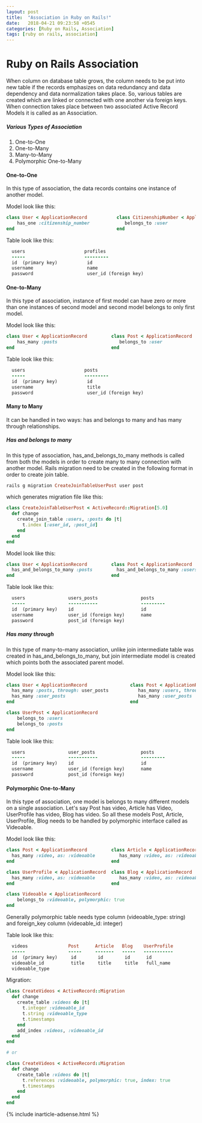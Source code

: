 ```yaml
---
layout: post
title:  "Association in Ruby on Rails!"
date:   2018-04-21 09:23:58 +0545
categories: [Ruby on Rails, Association]
tags: [ruby on rails, association]
---
```


# Ruby on Rails Association

When column on database table grows, the column needs to be put into new table if the records emphasizes on data redundancy and data dependency and data normalization takes place. So, various tables are created which are linked or connected with one another via foreign keys. When connection takes place between two associated Active Record Models it is called as an Association.

##### Various Types of Association

1. One-to-One
2. One-to-Many
3. Many-to-Many
4. Polymorphic One-to-Many

#### One-to-One

In this type of association, the data records contains one instance of another model.

Model look like this:

```Ruby
class User < ApplicationRecord           class CitizenshipNumber < ApplicationRecord
    has_one :citizenship_number             belongs_to :user                        
end                                      end
```

Table look like this:

```Ruby
  users                      profiles
  -----                      ---------
  id  (primary key)           id
  username                    name
  password                    user_id (foreign key)
```

#### One-to-Many

In this type of association, instance of first model can have zero or more than one instances of second model and second model belongs to only first model.

Model look like this:

```Ruby
class User < ApplicationRecord         class Post < ApplicationRecord
    has_many :posts                       belongs_to :user
end                                    end
```

Table look like this:

```Ruby
  users                      posts
  -----                      ---------
  id  (primary key)           id
  username                    title
  password                    user_id (foreign key)
```

#### Many to Many

It can be handled in two ways: has and belongs to many and has many through relationships.

##### Has and belongs to many

In this type of association, has_and_belongs_to_many methods is called from both the models in order to create many to many connection with another model. Rails migration need to be created in the following format in order to create join table.

```Ruby
rails g migration CreateJoinTableUserPost user post
```

which generates migration file like this:

```Ruby
class CreateJoinTableUserPost < ActiveRecord::Migration[5.0]
  def change
    create_join_table :users, :posts do |t|
      t.index [:user_id, :post_id]
    end
  end
end
```

Model look like this:

```Ruby
class User < ApplicationRecord         class Post < ApplicationRecord
  has_and_belongs_to_many :posts         has_and_belongs_to_many :users
end                                    end
```

Table look like this:

```Ruby
  users                users_posts                posts
  -----                -----------                ---------
  id  (primary key)    id                         id
  username             user_id (foreign key)      name
  password             post_id (foreign key)      
```

##### Has many through

In this type of many-to-many association, unlike join intermediate table was created in has_and_belongs_to_many, but join intermediate model is created which points both the associated parent model.

Model look like this:

```Ruby
class User < ApplicationRecord                class Post < ApplicationRecord
  has_many :posts, through: user_posts           has_many :users, through: user_posts
  has_many :user_posts                           has_many :user_posts
end                                           end

class UserPost < ApplicationRecord
    belongs_to :users
    belongs_to :posts
end
```

Table look like this:

```Ruby
  users                user_posts                 posts
  -----                -----------                ---------
  id  (primary key)    id                         id
  username             user_id (foreign key)      name
  password             post_id (foreign key)      
```

#### Polymorphic One-to-Many

In this type of association, one model is belongs to many different models on a single association. Let's say Post has video, Article has Video, UserProfile has video, Blog has video. So all these models Post, Article, UserProfile, Blog needs to be handled by polymorphic interface called as Videoable.

Model look like this:

```Ruby
class Post < ApplicationRecord         class Article < ApplicationRecord
  has_many :video, as: :videoable         has_many :video, as: :videoable
end                                    end

class UserProfile < ApplicationRecord  class Blog < ApplicationRecord
  has_many :video, as: :videoable         has_many :video, as: :videoable
end                                    end

class Videoable < ApplicationRecord
    belongs_to :videoable, polymorphic: true
end
```

Generally polymorphic table needs type column (videoable_type: string) and foreign_key column (videoable_id: integer)

Table look like this:

```Ruby
  videos               Post      Article   Blog    UserProfile    
  -----                -----     -------   -----   -----------
  id  (primary key)     id        id        id      id
  videoable_id          title     title     title   full_name
  videoable_type 
```

Migration:

```Ruby
class CreateVideos < ActiveRecord::Migration
  def change
    create_table :videos do |t|
      t.integer :videoable_id
      t.string :videoable_type
      t.timestamps
    end
    add_index :videos, :videoable_id
  end
end

# or

class CreateVideos < ActiveRecord::Migration
  def change
    create_table :videos do |t|
      t.references :videoable, polymorphic: true, index: true
      t.timestamps
    end
  end
end
```

{% include inarticle-adsense.html %}